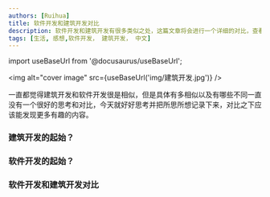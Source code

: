 ```yaml
---
authors: [Ruihua]
title: 软件开发和建筑开发对比
description: 软件开发和建筑开发有很多类似之处，这篇文章将会进行一个详细的对比，查看二者都有哪些异同
tags: [生活, 感想,软件开发， 建筑开发， 中文]
---
```


import useBaseUrl from '@docusaurus/useBaseUrl';

<img alt="cover image" src={useBaseUrl('img/建筑开发.jpg')} />

一直都觉得建筑开发和软件开发很是相似，但是具体有多相似以及有哪些不同一直没有一个很好的思考和对比，今天就好好思考并把所思所想记录下来，对比之下应该能发现更多有趣的内容。

<!-- truncate -->



### 建筑开发的起始？



### 软件开发的起始？


### 软件开发和建筑开发对比
